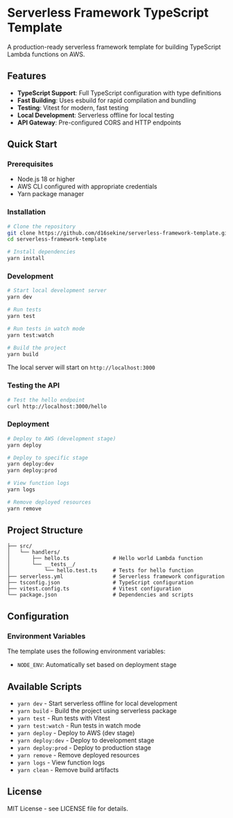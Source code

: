 # Serverless Framework TypeScript Template

A production-ready serverless framework template for building TypeScript Lambda functions on AWS.

## Features

- **TypeScript Support**: Full TypeScript configuration with type definitions
- **Fast Building**: Uses esbuild for rapid compilation and bundling
- **Testing**: Vitest for modern, fast testing
- **Local Development**: Serverless offline for local testing
- **API Gateway**: Pre-configured CORS and HTTP endpoints

## Quick Start

### Prerequisites

- Node.js 18 or higher
- AWS CLI configured with appropriate credentials
- Yarn package manager

### Installation

```bash
# Clone the repository
git clone https://github.com/d16sekine/serverless-framework-template.git
cd serverless-framework-template

# Install dependencies
yarn install
```

### Development

```bash
# Start local development server
yarn dev

# Run tests
yarn test

# Run tests in watch mode
yarn test:watch

# Build the project
yarn build
```

The local server will start on `http://localhost:3000`

### Testing the API

```bash
# Test the hello endpoint
curl http://localhost:3000/hello
```

### Deployment

```bash
# Deploy to AWS (development stage)
yarn deploy

# Deploy to specific stage
yarn deploy:dev
yarn deploy:prod

# View function logs
yarn logs

# Remove deployed resources
yarn remove
```

## Project Structure

```
├── src/
│   └── handlers/
│       ├── hello.ts              # Hello world Lambda function
│       └── __tests__/
│           └── hello.test.ts     # Tests for hello function
├── serverless.yml                # Serverless framework configuration
├── tsconfig.json                 # TypeScript configuration
├── vitest.config.ts              # Vitest configuration
└── package.json                  # Dependencies and scripts
```

## Configuration

### Environment Variables

The template uses the following environment variables:

- `NODE_ENV`: Automatically set based on deployment stage

## Available Scripts

- `yarn dev` - Start serverless offline for local development
- `yarn build` - Build the project using serverless package
- `yarn test` - Run tests with Vitest
- `yarn test:watch` - Run tests in watch mode
- `yarn deploy` - Deploy to AWS (dev stage)
- `yarn deploy:dev` - Deploy to development stage
- `yarn deploy:prod` - Deploy to production stage
- `yarn remove` - Remove deployed resources
- `yarn logs` - View function logs
- `yarn clean` - Remove build artifacts

## License

MIT License - see LICENSE file for details.
